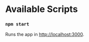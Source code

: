 

# Available Scripts



### `npm start`

Runs the app in [http://localhost:3000](http://localhost:3000).





